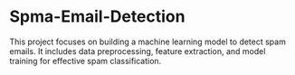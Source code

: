 # Spma-Email-Detection
This project focuses on building a machine learning model to detect spam emails. It includes data preprocessing, feature extraction, and model training for effective spam classification.
